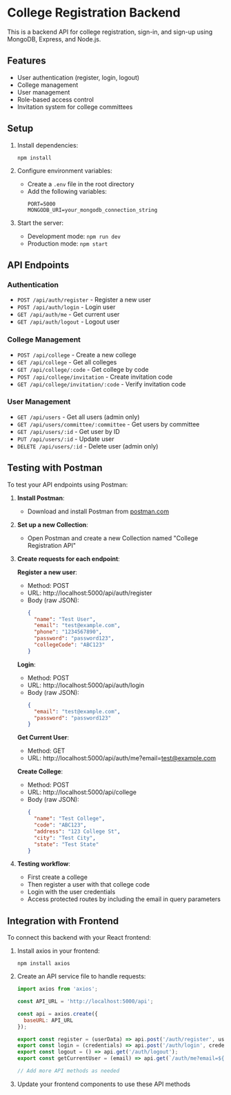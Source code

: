 # College Registration Backend

This is a backend API for college registration, sign-in, and sign-up using MongoDB, Express, and Node.js.

## Features

- User authentication (register, login, logout)
- College management
- User management
- Role-based access control
- Invitation system for college committees

## Setup

1. Install dependencies:
   ```
   npm install
   ```

2. Configure environment variables:
   - Create a `.env` file in the root directory
   - Add the following variables:
     ```
     PORT=5000
     MONGODB_URI=your_mongodb_connection_string
     ```

3. Start the server:
   - Development mode: `npm run dev`
   - Production mode: `npm start`

## API Endpoints

### Authentication

- `POST /api/auth/register` - Register a new user
- `POST /api/auth/login` - Login user
- `GET /api/auth/me` - Get current user
- `GET /api/auth/logout` - Logout user

### College Management

- `POST /api/college` - Create a new college
- `GET /api/college` - Get all colleges
- `GET /api/college/:code` - Get college by code
- `POST /api/college/invitation` - Create invitation code
- `GET /api/college/invitation/:code` - Verify invitation code

### User Management

- `GET /api/users` - Get all users (admin only)
- `GET /api/users/committee/:committee` - Get users by committee
- `GET /api/users/:id` - Get user by ID
- `PUT /api/users/:id` - Update user
- `DELETE /api/users/:id` - Delete user (admin only)

## Testing with Postman

To test your API endpoints using Postman:

1. **Install Postman**:
   - Download and install Postman from [postman.com](https://www.postman.com/downloads/)

2. **Set up a new Collection**:
   - Open Postman and create a new Collection named "College Registration API"

3. **Create requests for each endpoint**:

   **Register a new user**:
   - Method: POST
   - URL: http://localhost:5000/api/auth/register
   - Body (raw JSON):
     ```json
     {
       "name": "Test User",
       "email": "test@example.com",
       "phone": "1234567890",
       "password": "password123",
       "collegeCode": "ABC123"
     }
     ```

   **Login**:
   - Method: POST
   - URL: http://localhost:5000/api/auth/login
   - Body (raw JSON):
     ```json
     {
       "email": "test@example.com",
       "password": "password123"
     }
     ```

   **Get Current User**:
   - Method: GET
   - URL: http://localhost:5000/api/auth/me?email=test@example.com

   **Create College**:
   - Method: POST
   - URL: http://localhost:5000/api/college
   - Body (raw JSON):
     ```json
     {
       "name": "Test College",
       "code": "ABC123",
       "address": "123 College St",
       "city": "Test City",
       "state": "Test State"
     }
     ```

4. **Testing workflow**:
   - First create a college
   - Then register a user with that college code
   - Login with the user credentials
   - Access protected routes by including the email in query parameters

## Integration with Frontend

To connect this backend with your React frontend:

1. Install axios in your frontend:
   ```
   npm install axios
   ```

2. Create an API service file to handle requests:
   ```javascript
   import axios from 'axios';

   const API_URL = 'http://localhost:5000/api';

   const api = axios.create({
     baseURL: API_URL
   });

   export const register = (userData) => api.post('/auth/register', userData);
   export const login = (credentials) => api.post('/auth/login', credentials);
   export const logout = () => api.get('/auth/logout');
   export const getCurrentUser = (email) => api.get(`/auth/me?email=${email}`);
   
   // Add more API methods as needed
   ```

3. Update your frontend components to use these API methods
